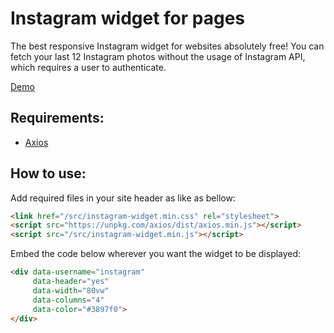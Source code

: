 # Instagram widget for pages
The best responsive Instagram widget for websites absolutely free! You can fetch your last 12 Instagram photos without the usage of Instagram API, which requires a user to authenticate.

[Demo](https://jakubskowronski.com/instagram-widget)

## Requirements:
- [Axios](https://github.com/axios/axios#installing)

## How to use:
Add required files in your site header as like as bellow:

```html
<link href="/src/instagram-widget.min.css" rel="stylesheet">
<script src="https://unpkg.com/axios/dist/axios.min.js"></script>
<script src="/src/instagram-widget.min.js"></script>
```

Embed the code below wherever you want the widget to be displayed:

```html
<div data-username="instagram"
     data-header="yes"
     data-width="80vw"
     data-columns="4"
     data-color="#3897f0">
</div>
```